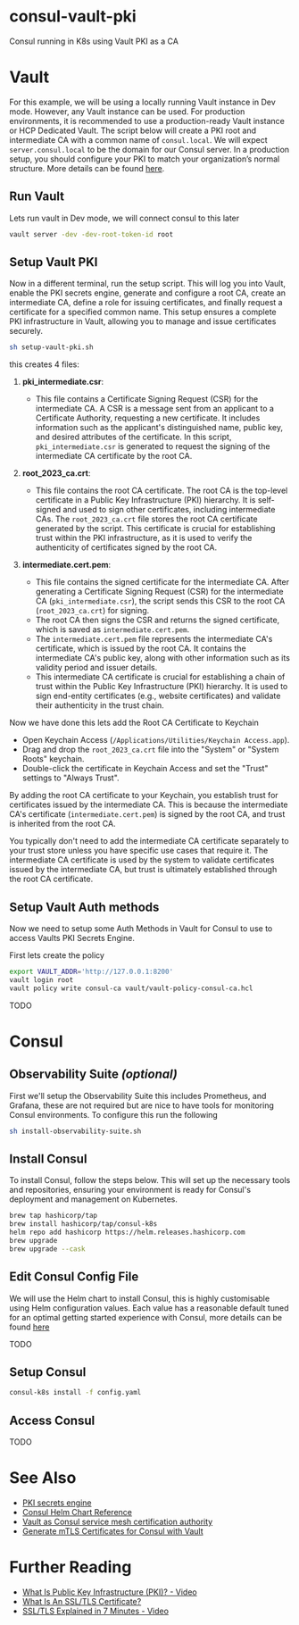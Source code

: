 # consul-vault-pki
Consul running in K8s using Vault PKI as a CA

# Vault
For this example, we will be using a locally running Vault instance in Dev mode. However, any Vault instance can be used. For production environments, it is recommended to use a production-ready Vault instance or HCP Dedicated Vault. The script below will create a PKI root and intermediate CA with a common name of `consul.local`. We will expect `server.consul.local` to be the domain for our Consul server. In a production setup, you should configure your PKI to match your organization’s normal structure. More details can be found [here](https://developer.hashicorp.com/vault/docs/secrets/pki).

## Run Vault

Lets run vault in Dev mode, we will connect consul to this later

```bash
vault server -dev -dev-root-token-id root
```

## Setup Vault PKI

Now in a different terminal, run the setup script. This will log you into Vault, enable the PKI secrets engine, generate and configure a root CA, create an intermediate CA, define a role for issuing certificates, and finally request a certificate for a specified common name. This setup ensures a complete PKI infrastructure in Vault, allowing you to manage and issue certificates securely.
```bash
sh setup-vault-pki.sh
```

this creates 4 files:

1. **pki_intermediate.csr**:
   - This file contains a Certificate Signing Request (CSR) for the intermediate CA. A CSR is a message sent from an applicant to a Certificate Authority, requesting a new certificate. It includes information such as the applicant's distinguished name, public key, and desired attributes of the certificate. In this script, `pki_intermediate.csr` is generated to request the signing of the intermediate CA certificate by the root CA.

2. **root_2023_ca.crt**:
   - This file contains the root CA certificate. The root CA is the top-level certificate in a Public Key Infrastructure (PKI) hierarchy. It is self-signed and used to sign other certificates, including intermediate CAs. The `root_2023_ca.crt` file stores the root CA certificate generated by the script. This certificate is crucial for establishing trust within the PKI infrastructure, as it is used to verify the authenticity of certificates signed by the root CA.

3. **intermediate.cert.pem**:
    - This file contains the signed certificate for the intermediate CA. After generating a Certificate Signing Request (CSR) for the intermediate CA (`pki_intermediate.csr`), the script sends this CSR to the root CA (`root_2023_ca.crt`) for signing.
    - The root CA then signs the CSR and returns the signed certificate, which is saved as `intermediate.cert.pem`.
    - The `intermediate.cert.pem` file represents the intermediate CA's certificate, which is issued by the root CA. It contains the intermediate CA's public key, along with other information such as its validity period and issuer details.
    - This intermediate CA certificate is crucial for establishing a chain of trust within the Public Key Infrastructure (PKI) hierarchy. It is used to sign end-entity certificates (e.g., website certificates) and validate their authenticity in the trust chain.

Now we have done this lets add the Root CA Certificate to Keychain
- Open Keychain Access (`/Applications/Utilities/Keychain Access.app`).
- Drag and drop the `root_2023_ca.crt` file into the "System" or "System Roots" keychain.
- Double-click the certificate in Keychain Access and set the "Trust" settings to "Always Trust".

By adding the root CA certificate to your Keychain, you establish trust for certificates issued by the intermediate CA. This is because the intermediate CA's certificate (`intermediate.cert.pem`) is signed by the root CA, and trust is inherited from the root CA.

You typically don't need to add the intermediate CA certificate separately to your trust store unless you have specific use cases that require it. The intermediate CA certificate is used by the system to validate certificates issued by the intermediate CA, but trust is ultimately established through the root CA certificate.

## Setup Vault Auth methods
Now we need to setup some Auth Methods in Vault for Consul to use to access Vaults PKI Secrets Engine. 

First lets create the policy
```bash
export VAULT_ADDR='http://127.0.0.1:8200'
vault login root
vault policy write consul-ca vault/vault-policy-consul-ca.hcl
```

TODO

# Consul

## Observability Suite *(optional)*
First we'll setup the Observability Suite this includes Prometheus, and Grafana, these are not required but are nice to have tools for monitoring Consul environments. To configure this run the following

```bash
sh install-observability-suite.sh
```

## Install Consul
To install Consul, follow the steps below. This will set up the necessary tools and repositories, ensuring your environment is ready for Consul's deployment and management on Kubernetes.

```bash
brew tap hashicorp/tap
brew install hashicorp/tap/consul-k8s
helm repo add hashicorp https://helm.releases.hashicorp.com
brew upgrade
brew upgrade --cask
```

## Edit Consul Config File
We will use the Helm chart to install Consul, this is highly customisable using Helm configuration values. Each value has a reasonable default tuned for an optimal getting started experience with Consul, more details can be found [here](https://developer.hashicorp.com/consul/docs/k8s/helm)

TODO

## Setup Consul
```bash
consul-k8s install -f config.yaml
```

## Access Consul
TODO

# See Also
* [PKI secrets engine](https://developer.hashicorp.com/vault/docs/secrets/pki)
* [Consul Helm Chart Reference](https://developer.hashicorp.com/consul/docs/k8s/helm)
* [Vault as Consul service mesh certification authority](https://developer.hashicorp.com/consul/tutorials/operate-consul/vault-pki-consul-connect-ca)
* [Generate mTLS Certificates for Consul with Vault](https://developer.hashicorp.com/consul/tutorials/operate-consul/vault-pki-consul-secure-tls?productSlug=consul&tutorialSlug=vault-secure&tutorialSlug=vault-pki-consul-secure-tls)

# Further Reading
* [What Is Public Key Infrastructure (PKI)? - Video](https://youtu.be/uVaUgrxjMe0?feature=shared)
* [What Is An SSL/TLS Certificate?](https://aws.amazon.com/what-is/ssl-certificate/)
* [SSL/TLS Explained in 7 Minutes - Video](https://youtu.be/67Kfsmy_frM?feature=shared)